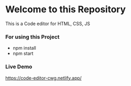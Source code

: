 # Welcome to this Repository

This is a Code editor for HTML, CSS, JS

### For using this Project

- npm install
- npm start


### Live Demo 

https://code-editor-cwg.netlify.app/

